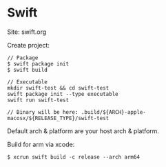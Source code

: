 # Swift

Site: swift.org

Create project:

```
// Package
$ swift package init
$ swift build

// Executable
mkdir swift-test && cd swift-test
swift package init --type executable
swift run swift-test

// Binary will be here: .build/${ARCH}-apple-macosx/${RELEASE_TYPE}/swift-test
```

Default arch & platform are your host arch & platform.

Build for arm via xcode:

```
$ xcrun swift build -c release --arch arm64
```
